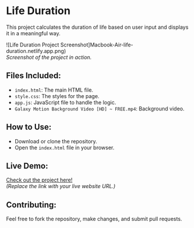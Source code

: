 # Life Duration

This project calculates the duration of life based on user input and displays it in a meaningful way.

![Life Duration Project Screenshot]Macbook-Air-life-duration.netlify.app.png)  
*Screenshot of the project in action.*

## Files Included:
- `index.html`: The main HTML file.
- `style.css`: The styles for the page.
- `app.js`: JavaScript file to handle the logic.
- `Galaxy Motion Background Video [HD] ~ FREE.mp4`: Background video.

## How to Use:
- Download or clone the repository.
- Open the `index.html` file in your browser.

## Live Demo:
[Check out the project here!](https://example.com)  
*(Replace the link with your live website URL.)*

## Contributing:
Feel free to fork the repository, make changes, and submit pull requests.
